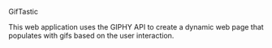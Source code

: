 GifTastic

This web application uses the GIPHY API to create a dynamic web page that populates with gifs based on the user interaction.
